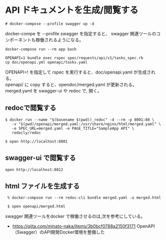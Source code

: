 
# API ドキュメントを生成/閲覧する

```console
# docker-compose --profile swagger up -d
```

docker-compe を --profile swagger を指定すると、 swagger 関連ツールのコンポーネントも稼働されるようになる。

```console
docker-compose run --rm app bash

OPENAPI=1 bundle exec rspec spec/requests/api/v1/tasks_spec.rb
cp doc/openapi.yml openapi/tasks.yaml
```

OPENAPI=! を指定して rspec を実行すると．doc/openapi.yaml が生成される。  
openapi/ に copy すると、opendoc/merged.yaml が更新される。  
merged.yaml を swagger-ui や redoc で, 開く。  

## redocで閲覧する

```console
$ docker run --name "$(basename $(pwd))_redoc" -d --rm -p 8001:80 \
   -v "$(pwd)/openapi/merged.yaml:/usr/share/nginx/html/merged.yaml" \
   -e SPEC_URL=merged.yaml -e PAGE_TITLE="SampleApp API" \
   redocly/redoc

$ open http://localhost:8001
```

## swagger-ui で閲覧する

```console
open http://localhost:8012
```

## html ファイルを生成する

```console
 % docker-compose run --rm redoc-cli bundle merged.yaml -o merged.html

 $ open openapi/merged.html
 ```

swagger 関連ツールをdocker で稼働させるのは,次を参考にしている。

- <https://qiita.com/minato-naka/items/3b0bcf0788a2150f3171>
 OpenAPI（Swagger）のAPI開発Docker環境を整備した
